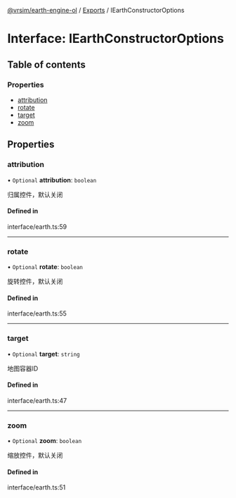 [@vrsim/earth-engine-ol](../README.md) / [Exports](../modules.md) / IEarthConstructorOptions

# Interface: IEarthConstructorOptions

## Table of contents

### Properties

- [attribution](IEarthConstructorOptions.md#attribution)
- [rotate](IEarthConstructorOptions.md#rotate)
- [target](IEarthConstructorOptions.md#target)
- [zoom](IEarthConstructorOptions.md#zoom)

## Properties

### attribution

• `Optional` **attribution**: `boolean`

归属控件，默认关闭

#### Defined in

interface/earth.ts:59

___

### rotate

• `Optional` **rotate**: `boolean`

旋转控件，默认关闭

#### Defined in

interface/earth.ts:55

___

### target

• `Optional` **target**: `string`

地图容器ID

#### Defined in

interface/earth.ts:47

___

### zoom

• `Optional` **zoom**: `boolean`

缩放控件，默认关闭

#### Defined in

interface/earth.ts:51
